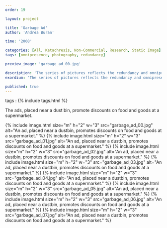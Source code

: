 ```yaml
---
order: 19

layout: project

title: 'Garbage Ad'
author: 'Andrea Buran'

time: '2008'

categories: [All, Katachresis, Non-Commercial, Research, Static Image]
tags: [omnipresence, photography, redundancy]

preview_image: 'garbage_ad_00.jpg'

description: 'The series of pictures reflects the redundancy and omnipresence of images in our society.'
exordium: 'The series of pictures reflects the redundancy and omnipresence of images in our society.'

published: true
---
```


tags
: {% include tags.html %}

The ads, placed near a dust bin, promote discounts on food and goods at a supermarket.

<div class="figures">
  {% include image.html
      size="m"
      h="2" w="3"
      src="garbage_ad_00.jpg"
      alt="An ad, placed near a dustbin, promotes discounts on food and goods at a supermarket."
  %}
  {% include image.html
      size="m"
      h="2" w="3"
      src="garbage_ad_01.jpg"
      alt="An ad, placed near a dustbin, promotes discounts on food and goods at a supermarket."
  %}
  {% include image.html
      size="m"
      h="2" w="3"
      src="garbage_ad_02.jpg"
      alt="An ad, placed near a dustbin, promotes discounts on food and goods at a supermarket."
  %}
  {% include image.html
      size="m"
      h="2" w="3"
      src="garbage_ad_03.jpg"
      alt="An ad, placed near a dustbin, promotes discounts on food and goods at a supermarket."
  %}
  {% include image.html
      size="m"
      h="2" w="3"
      src="garbage_ad_04.jpg"
      alt="An ad, placed near a dustbin, promotes discounts on food and goods at a supermarket."
  %}
  {% include image.html
      size="m"
      h="2" w="3"
      src="garbage_ad_05.jpg"
      alt="An ad, placed near a dustbin, promotes discounts on food and goods at a supermarket."
  %}
  {% include image.html
      size="m"
      h="2" w="3"
      src="garbage_ad_06.jpg"
      alt="An ad, placed near a dustbin, promotes discounts on food and goods at a supermarket."
  %}
  {% include image.html
      size="m"
      h="2" w="3"
      src="garbage_ad_07.jpg"
      alt="An ad, placed near a dustbin, promotes discounts on food and goods at a supermarket."
  %}
</div>
